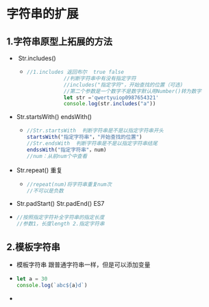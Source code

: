 # 字符串的扩展

## 1.字符串原型上拓展的方法

- ​	Str.includes()

  - ```javascript
    //1.includes 返回布尔  true false
    			//判断字符串中有没有指定字符
    			//includes("指定字符"，开始查找的位置（可选)
    			//第二个参数是一个数字不是数字默认用Number()转为数字
    			let str ='qwertyuiop0987654321'
    			console.log(str.includes("a"))
    ```

- Str.startsWith()      endsWith()

  - ```javascript
    //Str.startsWith  判断字符串是不是以指定字符串开头
    startsWith("指定字符串"，"开始查找的位置")
    //Str.endsWith  判断字符串是不是以指定字符串结尾
    endssWith("指定字符串"，num)
    //num：从前num个中查看
    ```

- Str.repeat()  重复

  - ```javascript
    //repeat(num)将字符串重复num次
    //不可以是负数
    ```

-   Str.padStart()   Str.padEnd()  ES7

  - ```javascript
    //按照指定字符补全字符串的指定长度
    //参数1，长度length 2.指定字符串
    ```

## 2.模板字符串

- 模板字符串 跟普通字符串一样，但是可以添加变量

- ```javascript
  let a = 30
  console.log(`abc${a}d`)
  ```

-	

